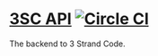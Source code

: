 [3SC API] [![Circle CI](https://circleci.com/gh/3-strand-code/3sc-api.svg?style=svg)](https://circleci.com/gh/3-strand-code/3sc-api)
=======

The backend to 3 Strand Code.

[3SC API]: http://threesc-api.herokuapp.com/docs
